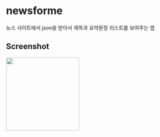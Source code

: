 # newsforme
뉴스 사이트에서 json을 받아서 제목과 요약문장 리스트를 보여주는 앱

Screenshot
----------
<div>
<img width = "200" src = "https://user-images.githubusercontent.com/31182783/48594871-d489ce00-e995-11e8-9f38-209e1e095dd8.jpg">
</div>
